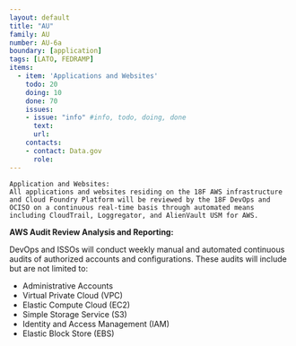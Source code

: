 ```yaml
---
layout: default
title: "AU"
family: AU
number: AU-6a
boundary: [application]
tags: [LATO, FEDRAMP]
items:
  - item: 'Applications and Websites'
    todo: 20
    doing: 10
    done: 70   
    issues:
    - issue: "info" #info, todo, doing, done
      text:
      url:
    contacts:
    - contact: Data.gov
      role:
---
```

```
Application and Websites:
All applications and websites residing on the 18F AWS infrastructure and Cloud Foundry Platform will be reviewed by the 18F DevOps and OCISO on a continuous real-time basis through automated means including CloudTrail, Loggregator, and AlienVault USM for AWS.     
```

**AWS Audit Review Analysis and Reporting:**

DevOps and ISSOs will conduct weekly manual and automated continuous audits of authorized accounts and configurations. These audits will include but are not limited to:

* Administrative Accounts
* Virtual Private Cloud (VPC)
* Elastic Compute Cloud (EC2)
* Simple Storage Service (S3)
* Identity and Access Management (IAM)
* Elastic Block Store (EBS)   
